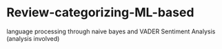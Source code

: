 # Review-categorizing-ML-based
language processing through naive bayes and VADER Sentiment Analysis (analysis involved)
